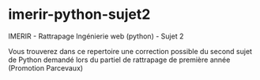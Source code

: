 imerir-python-sujet2
====================

IMERIR - Rattrapage Ingénierie web (python) - Sujet 2

Vous trouverez dans ce repertoire une correction possible du second sujet de Python demandé lors du partiel de rattrapage de première année (Promotion Parcevaux)
